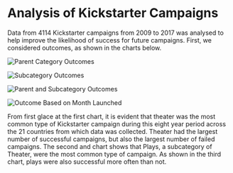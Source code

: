# Analysis of Kickstarter Campaigns

Data from 4114 Kickstarter campaigns from 2009 to 2017 was analysed to help improve the likelihood of success for future campaigns. First, we considered outcomes, as shown in the charts below.

![Parent Category Outcomes](https://github.com/Alyssa-CG/Module1-Kickstarter-project/blob/master/Parent%20Category%20Outcomes%20Chart.png)

![Subcategory Outcomes](https://github.com/Alyssa-CG/Module1-Kickstarter-project/blob/master/Subcategory%20Outcomes.png)

![Parent and Subcategory Outcomes](https://github.com/Alyssa-CG/Module1-Kickstarter-project/blob/master/Subcategory%20Outcomes-%20plays.png)

![Outcome Based on Month Launched](https://github.com/Alyssa-CG/Module1-Kickstarter-project/blob/master/Outcomes%20Based%20on%20Month%20Launched.png)

From first glace at the first chart, it is evident that theater was the most common type of Kickstarter campaign during this eight year period across the 21 countries from which data was collected. Theater had the largest number of successful campaigns, but also the largest number of failed campaigns. The second and chart shows that Plays, a subcategory of Theater, were the most common type of campaign. As shown in the third chart, plays were also successful more often than not.
